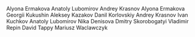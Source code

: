 Alyona Ermakova
Anatoly Lubomirov
Andrey Krasnov
Alyona Ermakova
Georgii Kukushin
Aleksey Kazakov
Danil Korlovskiy
Andrey Krasnov
Ivan Kuchkov
Anatoly Lubomirov
Nika Denisova
Dmitry Skorobogatyi
Vladimir Repin
David Tappy
Mariusz Waclawczyk
